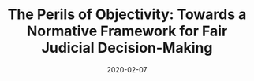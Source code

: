 ---
title: "The Perils of Objectivity: Towards a Normative Framework for Fair Judicial Decision-Making"
external_link: publication/2020-aies-criminal/paper.pdf
authors:
- <span style="color:white">Andi Peng</span>
- Malina Simard-Halm
date: "2020-02-07"
doi: ""

# Schedule page publish date (NOT publication's date).
publishDate: "2017-01-01T00:00:00Z"

# Publication type.
# Legend: 0 = Uncategorized; 1 = Conference paper; 2 = Workshop paper; 3 = Journal article;
# 4 = Preprint / Working Paper; 5 = Technical Report; 6 = Book; 7 = Book section;
# 8 = Thesis; 9 = Patent
publication_types: ["1"]

# Publication name and optional abbreviated publication name.
publication:
publication_short:

abstract:
# Summary. An optional shortened abstract.
summary: AIES 2020 <span style="color:orange">(spotlight)</span>

tags:
#- Source Themes
- Conference
featured: false

links:
url_pdf: 'publication/2020-aies-criminal/paper.pdf'
url_code:
url_dataset: ''
url_poster: ''
url_project: ''
url_slides: 'slides.pdf'
url_source: ''
url_video: ''

# Featured image
# To use, add an image named `featured.jpg/png` to your page's folder. 
image:
  caption: ""
  focal_point: ""
  preview_only: false

# Associated Projects (optional).
#   Associate this publication with one or more of your projects.
#   Simply enter your project's folder or file name without extension.
#   E.g. `internal-project` references `content/project/internal-project/index.md`.
#   Otherwise, set `projects: []`.
projects: []

# Slides (optional).
#   Associate this publication with Markdown slides.
#   Simply enter your slide deck's filename without extension.
#   E.g. `slides: "example"` references `content/slides/example/index.md`.
#   Otherwise, set `slides: ""`.
slides: ""
---